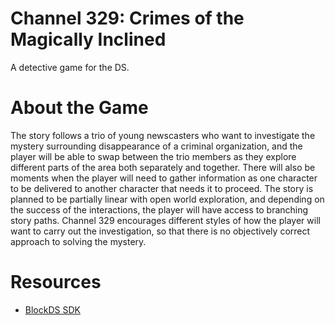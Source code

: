 # Channel 329: Crimes of the Magically Inclined
A detective game for the DS. 

# About the Game
The story follows a trio of young newscasters who want to investigate the mystery surrounding disappearance of a criminal organization, and the player will be able to swap between the trio members as they explore different parts of the area both separately and together. There will also be moments when the player will need to gather information as one character to be delivered to another character that needs it to proceed. The story is planned to be partially linear with open world exploration, and depending on the success of the interactions, the player will have access to branching story paths. Channel 329 encourages different styles of how the player will want to carry out the investigation, so that there is no objectively correct approach to solving the mystery.

# Resources 
- [BlockDS SDK](https://github.com/blocksds/sdk)
